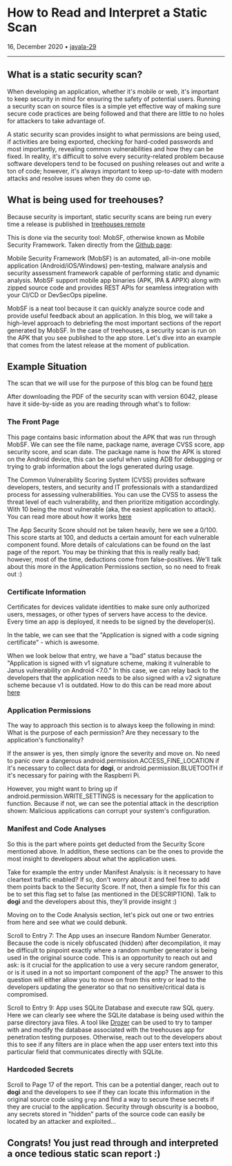 # How to Read and Interpret a Static Scan

16, December 2020 • [jayala-29](https://github.com/jayala-29)

---

## What is a static security scan?

When developing an application, whether it's mobile or web, it's important to keep security in mind for ensuring the safety of potential users. Running a security scan on source files is a simple yet effective way of making sure secure code practices are being followed and that there are little to no holes for attackers to take advantage of. 

A static security scan provides insight to what permissions are being used, if activities are being exported, checking for hard-coded passwords and most importantly, revealing common vulnerabilities and how they can be fixed. In reality, it's difficult to solve every security-related problem because software developers tend to be focused on pushing releases out and write a ton of code; however, it's always important to keep up-to-date with modern attacks and resolve issues when they do come up.

## What is being used for treehouses?

Because security is important, static security scans are being run every time a release is published in [treehouses remote](https://github.com/treehouses/remote/releases)

This is done via the security tool: MobSF, otherwise known as Mobile Security Framework. Taken directly from the [Github page](https://github.com/MobSF/Mobile-Security-Framework-MobSF):

Mobile Security Framework (MobSF) is an automated, all-in-one mobile application (Android/iOS/Windows) pen-testing, malware analysis and security assessment framework capable of performing static and dynamic analysis. MobSF support mobile app binaries (APK, IPA & APPX) along with zipped source code and provides REST APIs for seamless integration with your CI/CD or DevSecOps pipeline.

MobSF is a neat tool because it can quickly analyze source code and provide useful feedback about an application. In this blog, we will take a high-level approach to debriefing the most important sections of the report generated by MobSF. In the case of treehouses, a security scan is run on the APK that you see published to the app store. Let's dive into an example that comes from the latest release at the moment of publication.

## Example Situation

The scan that we will use for the purpose of this blog can be found [here](https://github.com/treehouses/remote/releases/download/v6042/6042-security-scan.pdf)

After downloading the PDF of the security scan with version 6042, please have it side-by-side as you are reading through what's to follow:

### The Front Page

This page contains basic information about the APK that was run through MobSF. We can see the file name, package name, average CVSS score, app security score, and scan date. The package name is how the APK is stored on the Android device, this can be useful when using ADB for debugging or trying to grab information about the logs generated during usage. 

The Common Vulnerability Scoring System (CVSS) provides software developers, testers, and security and IT professionals with a standardized process for assessing vulnerabilities. You can use the CVSS to assess the threat level of each vulnerability, and then prioritize mitigation accordingly. With 10 being the most vulnerable (aka, the easiest application to attack). You can read more about how it works [here](https://blog.malwarebytes.com/malwarebytes-news/2020/05/how-cvss-works-characterizing-and-scoring-vulnerabilities/)

The App Security Score should not be taken heavily, here we see a 0/100. This score starts at 100, and deducts a certain amount for each vulnerable component found. More details of calculations can be found on the last page of the report. You may be thinking that this is really really bad; however, most of the time, deductions come from false-positives. We'll talk about this more in the Application Permissions section, so no need to freak out :)

### Certificate Information

Certificates for devices validate identities to make sure only authorized users, messages, or other types of servers have access to the device. Every time an app is deployed, it needs to be signed by the developer(s).

In the table, we can see that the "Application is signed with a code signing certificate" - which is awesome.

When we look below that entry, we have a "bad" status because the "Application is signed with v1 signature scheme, making it vulnerable to Janus vulnerability on Android <7.0." In this case, we can relay back to the developers that the application needs to be also signed with a v2 signature scheme because v1 is outdated. How to do this can be read more about [here](https://source.android.com/security/apksigning)

### Application Permissions

The way to approach this section is to always keep the following in mind: What is the purpose of each permission? Are they necessary to the application's functionality?

If the answer is yes, then simply ignore the severity and move on. No need to panic over a dangerous android.permission.ACCESS_FINE_LOCATION if it's necessary to collect data for **dogi**, or android.permission.BLUETOOTH if it's necessary for pairing with the Raspberri Pi.

However, you might want to bring up if android.permission.WRITE_SETTINGS is necessary for the application to function. Because if not, we can see the potential attack in the description shown: Malicious applications can
corrupt your system's configuration.

### Manifest and Code Analyses

So this is the part where points get deducted from the Security Score mentioned above. In addition, these sections can be the ones to provide the most insight to developers about what the application uses.

Take for example the entry under Manifest Analysis: is it necessary to have cleartext traffic enabled? If so, don't worry about it and feel free to add them points back to the Security Score. If not, then a simple fix for this can be to set this flag set to false (as mentioned in the DESCRIPTION). Talk to **dogi** and the developers about this, they'll provide insight :)

Moving on to the Code Analysis section, let's pick out one or two entries from here and see what we could debunk.

Scroll to Entry 7: The App uses an insecure Random Number Generator. Because the code is nicely obfuscated (hidden) after decompilation, it may be difficult to pinpoint exactly where a random number generator is being used in the original source code. This is an opportunity to reach out and ask: is it crucial for the application to use a very secure random generator, or is it used in a not so important component of the app? The answer to this question will either allow you to move on from this entry or lead to the developers updating the generator so that no sensitive/critical data is compromised.

Scroll to Entry 9: App uses SQLite Database and execute raw SQL query. Here we can clearly see where the SQLite database is being used within the parse directory java files. A tool like [Drozer](https://github.com/fsecurelabs/drozer/) can be used to try to tamper with and modify the database associated with the treehouses app for penetration testing purposes. Otherwise, reach out to the developers about this to see if any filters are in place when the app user enters text into this particular field that communicates directly with SQLite. 

### Hardcoded Secrets

Scroll to Page  17 of the report. This can be a potential danger, reach out to **dogi** and the developers to see if they can locate this information in the original source code using `grep` and find a way to secure these secrets if they are crucial to the application. Security through obscurity is a booboo, any secrets stored in "hidden" parts of the source code can easily be located by an attacker and exploited...

## Congrats! You just read through and interpreted a once tedious static scan report :)
